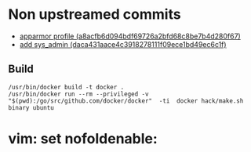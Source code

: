 Non upstreamed commits
======================
- [apparmor profile (a8acfb6d094bdf69726a2bfd68c8be7b4d280f67)](https://github.com/makinacorpus/docker/commit/a8acfb6d094bdf69726a2bfd68c8be7b4d280f67)
- [add sys_admin  (daca431aace4c3918278111f09ece1bd49ec6c1f)](https://github.com/makinacorpus/docker/commit/daca431aace4c3918278111f09ece1bd49ec6c1f)

Build
------
```
/usr/bin/docker build -t docker .
/usr/bin/docker run --rm --privileged -v  "$(pwd):/go/src/github.com/docker/docker"  -ti  docker hack/make.sh binary ubuntu
```

# vim: set nofoldenable:
